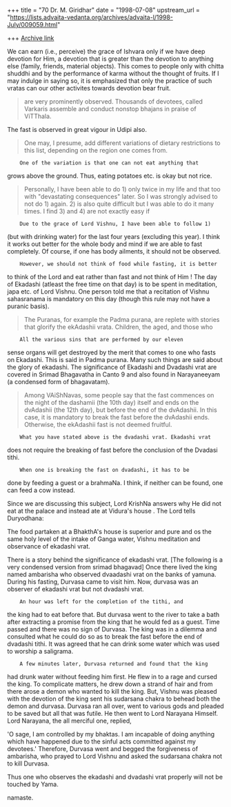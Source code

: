 +++
title = "70 Dr. M. Giridhar"
date = "1998-07-08"
upstream_url = "https://lists.advaita-vedanta.org/archives/advaita-l/1998-July/009059.html"

+++
[Archive link](https://lists.advaita-vedanta.org/archives/advaita-l/1998-July/009059.html)

We can earn (i.e., perceive) the grace of Ishvara only if we have deep
devotion for Him, a devotion that is greater than the devotion to anything
else (family, friends, material objects). This comes to people only with
chitta shuddhi and by the performance of karma without the thought of
fruits.  If I may indulge in saying so, it is emphasized that only the
practice of such vratas can our other activites towards devotion bear
fruit.

> are very prominently observed. Thousands of devotees, called Varkaris
> assemble and conduct nonstop bhajans in praise of ViTThala.

The fast is observed in great vigour in Udipi also.

>  One may, I presume, add different variations of dietary restrictions
>  to this list, depending on the region one comes from.

        One of the variation is that one can not eat anything that
grows above the ground. Thus, eating potatoes etc. is okay but not
rice.

>  Personally, I have been able to do 1) only twice in my life and
>  that too with "devastating consequences" later. So I was strongly
>  advised to not do 1) again. 2) is also quite difficult but I was
>  able to do it many times. I find 3) and 4) are not exactly easy if

        Due to the grace of Lord Vishnu, I have been able to follow 1)
(but with drinking water) for the last four years (excluding this year). I
think it works out better for the whole body and mind if we are able to
fast completely.  Of course, if one has body ailments, it should not be
observed.

        However, we should not think of food while fasting, it is better
to think of the Lord and eat rather than fast and not think of Him ! The
day of Ekadashi (atleast the free time on that day) is to be spent in
meditation, japa etc. of Lord Vishnu. One person told me that a recitation
of Vishnu sahasranama is mandatory on this day (though this rule may not
have a puranic basis).

> The Puranas, for example the Padma purana,  are replete with stories
> that glorify the ekAdashii vrata. Children, the aged, and those who

        All the various sins that are performed by our eleven
sense organs will get destroyed by the merit that comes to one
who fasts on Ekadashi. This is said in Padma purana. Many such things
are said about the glory of ekadashi.
        The significance of Ekadashi and Dvadashi vrat are
covered in Srimad Bhagavatha in Canto 9 and also found
in Narayaneeyam (a condensed form of bhagavatam).

> Among VAiShNavas, some people say that the fast commences
> on the night of the dashamii (the 10th day) itself and ends on the
> dvAdashii (the 12th day), but before the end of the dvAdashii. In
> this case, it is  mandatory to break the fast before the dvAdashii
> ends. Otherwise, the ekAdashii fast is not deemed fruitful.

        What you have stated above is the dvadashi vrat. Ekadashi vrat
does not require the breaking of fast before the conclusion of the
Dvadasi tithi.

        When one is breaking the fast on dvadashi, it has to be
done by feeding a guest or a brahmaNa. I think, if neither can be
found, one can feed a cow instead.


Since we are discussing this subject, Lord KrishNa answers
why He did not eat at the palace and instead ate at Vidura's
house . The Lord tells Duryodhana:

The food partaken at a BhakthA's house is superior
and pure  and os the same holy level of the intake of Ganga
water, Vishnu meditation and observance of ekadashi vrat.


There is a story behind the significance of ekadashi vrat.
[The following is a very condensed version from srimad bhagavad]
Once there lived the king named ambarisha who observed dvaadashi
vrat on the banks of yamuna. During his fasting, Durvasa came
to visit him. Now, durvasa was an observer of ekadashi vrat but
not dvadashi vrat.

        An hour was left for the completion of the tithi, and
the king had to eat before that. But durvasa went to the river
to take a bath after extracting a promise from the king that he
would fed as a guest. Time passed and there was no sign of Durvasa.
The king was in a dilemma and consulted what he could do so as to
break the fast before the end of dvadashi tithi. It was agreed that
he can drink some water which was used to worship a saligrama.

        A few minutes later, Durvasa returned and found that the king
had drunk water without feeding him first. He flew in to a rage and
cursed the king. To complicate matters, he drew down a strand of
hair and from there arose a demon who wanted to kill the king.
But, Vishnu was pleased with the devotion of the king sent his
sudarsana chakra to behead both the demon and durvasa. Durvasa ran
all over, went to various gods and pleaded to be saved but all that
was futile. He then went to Lord Narayana Himself. Lord Narayana,
the all merciful one, replied,

'O sage, I am controlled by my bhaktas. I am incapable of doing anything
which have happened due to the sinful acts committed against my devotees.'
Therefore, Durvasa went and begged the forgiveness of ambarisha, who
prayed to Lord Vishnu and asked the sudarsana chakra not to kill Durvasa.

Thus one who observes the ekadashi and dvadashi vrat properly will not be
touched by Yama.

namaste.

